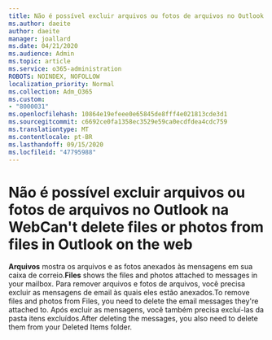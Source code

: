 ```yaml
---
title: Não é possível excluir arquivos ou fotos de arquivos no Outlook na Web
ms.author: daeite
author: daeite
manager: joallard
ms.date: 04/21/2020
ms.audience: Admin
ms.topic: article
ms.service: o365-administration
ROBOTS: NOINDEX, NOFOLLOW
localization_priority: Normal
ms.collection: Adm_O365
ms.custom:
- "8000031"
ms.openlocfilehash: 10864e19efeee0e65845de8fff4e021813cde3d1
ms.sourcegitcommit: c6692ce0fa1358ec3529e59ca0ecdfdea4cdc759
ms.translationtype: MT
ms.contentlocale: pt-BR
ms.lasthandoff: 09/15/2020
ms.locfileid: "47795988"
---
```

# <a name="cant-delete-files-or-photos-from-files-in-outlook-on-the-web"></a><span data-ttu-id="031bd-102">Não é possível excluir arquivos ou fotos de arquivos no Outlook na Web</span><span class="sxs-lookup"><span data-stu-id="031bd-102">Can't delete files or photos from files in Outlook on the web</span></span>

<span data-ttu-id="031bd-103">**Arquivos** mostra os arquivos e as fotos anexados às mensagens em sua caixa de correio.</span><span class="sxs-lookup"><span data-stu-id="031bd-103">**Files** shows the files and photos attached to messages in your mailbox.</span></span> <span data-ttu-id="031bd-104">Para remover arquivos e fotos de arquivos, você precisa excluir as mensagens de email às quais eles estão anexados.</span><span class="sxs-lookup"><span data-stu-id="031bd-104">To remove files and photos from Files, you need to delete the email messages they're attached to.</span></span> <span data-ttu-id="031bd-105">Após excluir as mensagens, você também precisa excluí-las da pasta itens excluídos.</span><span class="sxs-lookup"><span data-stu-id="031bd-105">After deleting the messages, you also need to delete them from your Deleted Items folder.</span></span>